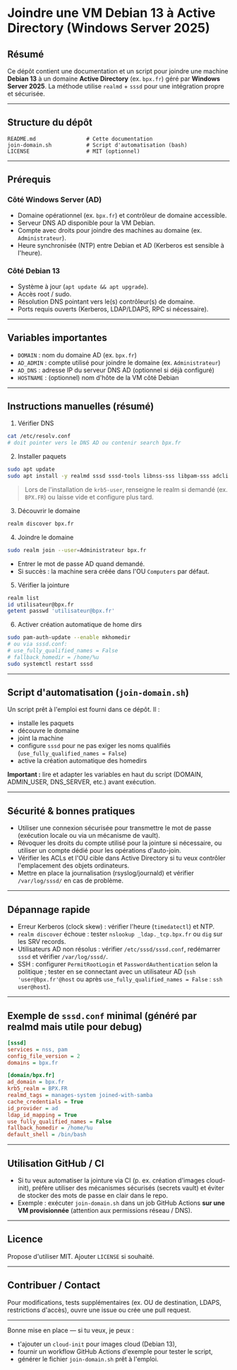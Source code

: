 # Joindre une VM Debian 13 à Active Directory (Windows Server 2025)

## Résumé

Ce dépôt contient une documentation et un script pour joindre une machine **Debian 13** à un domaine **Active Directory** (ex. `bpx.fr`) géré par **Windows Server 2025**. La méthode utilise `realmd` + `sssd` pour une intégration propre et sécurisée.

---

## Structure du dépôt

```
README.md                # Cette documentation
join-domain.sh           # Script d'automatisation (bash)
LICENSE                  # MIT (optionnel)
```

---

## Prérequis

### Côté Windows Server (AD)

* Domaine opérationnel (ex. `bpx.fr`) et contrôleur de domaine accessible.
* Serveur DNS AD disponible pour la VM Debian.
* Compte avec droits pour joindre des machines au domaine (ex. `Administrateur`).
* Heure synchronisée (NTP) entre Debian et AD (Kerberos est sensible à l'heure).

### Côté Debian 13

* Système à jour (`apt update && apt upgrade`).
* Accès root / sudo.
* Résolution DNS pointant vers le(s) contrôleur(s) de domaine.
* Ports requis ouverts (Kerberos, LDAP/LDAPS, RPC si nécessaire).

---

## Variables importantes

* `DOMAIN` : nom du domaine AD (ex. `bpx.fr`)
* `AD_ADMIN` : compte utilisé pour joindre le domaine (ex. `Administrateur`)
* `AD_DNS` : adresse IP du serveur DNS AD (optionnel si déjà configuré)
* `HOSTNAME` : (optionnel) nom d'hôte de la VM côté Debian

---

## Instructions manuelles (résumé)

1. Vérifier DNS

```bash
cat /etc/resolv.conf
# doit pointer vers le DNS AD ou contenir search bpx.fr
```

2. Installer paquets

```bash
sudo apt update
sudo apt install -y realmd sssd sssd-tools libnss-sss libpam-sss adcli samba-common-bin oddjob oddjob-mkhomedir packagekit krb5-user
```

> Lors de l'installation de `krb5-user`, renseigne le realm si demandé (ex. `BPX.FR`) ou laisse vide et configure plus tard.

3. Découvrir le domaine

```bash
realm discover bpx.fr
```

4. Joindre le domaine

```bash
sudo realm join --user=Administrateur bpx.fr
```

* Entrer le mot de passe AD quand demandé.
* Si succès : la machine sera créée dans l'OU `Computers` par défaut.

5. Vérifier la jointure

```bash
realm list
id utilisateur@bpx.fr
getent passwd 'utilisateur@bpx.fr'
```

6. Activer création automatique de home dirs

```bash
sudo pam-auth-update --enable mkhomedir
# ou via sssd.conf:
# use_fully_qualified_names = False
# fallback_homedir = /home/%u
sudo systemctl restart sssd
```

---

## Script d'automatisation (`join-domain.sh`)

Un script prêt à l'emploi est fourni dans ce dépôt. Il :

* installe les paquets
* découvre le domaine
* joint la machine
* configure `sssd` pour ne pas exiger les noms qualifiés (`use_fully_qualified_names = False`)
* active la création automatique des homedirs

**Important :** lire et adapter les variables en haut du script (DOMAIN, ADMIN_USER, DNS_SERVER, etc.) avant exécution.

---

## Sécurité & bonnes pratiques

* Utiliser une connexion sécurisée pour transmettre le mot de passe (exécution locale ou via un mécanisme de vault).
* Révoquer les droits du compte utilisé pour la jointure si nécessaire, ou utiliser un compte dédié pour les opérations d'auto-join.
* Vérifier les ACLs et l'OU cible dans Active Directory si tu veux contrôler l'emplacement des objets ordinateurs.
* Mettre en place la journalisation (rsyslog/journald) et vérifier `/var/log/sssd/` en cas de problème.

---

## Dépannage rapide

* Erreur Kerberos (clock skew) : vérifier l'heure (`timedatectl`) et NTP.
* `realm discover` échoue : tester `nslookup _ldap._tcp.bpx.fr` ou `dig` sur les SRV records.
* Utilisateurs AD non résolus : vérifier `/etc/sssd/sssd.conf`, redémarrer `sssd` et vérifier `/var/log/sssd/`.
* SSH : configurer `PermitRootLogin` et `PasswordAuthentication` selon la politique ; tester en se connectant avec un utilisateur AD (`ssh 'user@bpx.fr'@host` ou après `use_fully_qualified_names = False` : `ssh user@host`).

---

## Exemple de `sssd.conf` minimal (généré par realmd mais utile pour debug)

```ini
[sssd]
services = nss, pam
config_file_version = 2
domains = bpx.fr

[domain/bpx.fr]
ad_domain = bpx.fr
krb5_realm = BPX.FR
realmd_tags = manages-system joined-with-samba
cache_credentials = True
id_provider = ad
ldap_id_mapping = True
use_fully_qualified_names = False
fallback_homedir = /home/%u
default_shell = /bin/bash
```

---

## Utilisation GitHub / CI

* Si tu veux automatiser la jointure via CI (p. ex. création d'images cloud-init), préfère utiliser des mécanismes sécurisés (secrets vault) et éviter de stocker des mots de passe en clair dans le repo.
* Exemple : exécuter `join-domain.sh` dans un job GitHub Actions **sur une VM provisionnée** (attention aux permissions réseau / DNS).

---

## Licence

Propose d'utiliser MIT. Ajouter `LICENSE` si souhaité.

---

## Contribuer / Contact

Pour modifications, tests supplémentaires (ex. OU de destination, LDAPS, restrictions d'accès), ouvre une issue ou crée une pull request.

---

Bonne mise en place — si tu veux, je peux :

* t'ajouter un `cloud-init` pour images cloud (Debian 13),
* fournir un workflow GitHub Actions d'exemple pour tester le script,
* générer le fichier `join-domain.sh` prêt à l'emploi.
